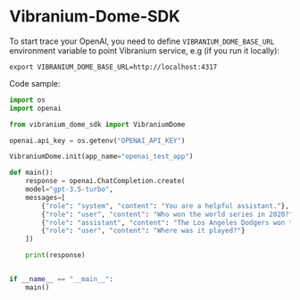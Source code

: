 # Vibranium-Dome-SDK

To start trace your OpenAI, you need to define `VIBRANIUM_DOME_BASE_URL` environment variable to point Vibranium service, e.g (if you run it locally):

```
export VIBRANIUM_DOME_BASE_URL=http://localhost:4317
```

Code sample:
```python
import os
import openai

from vibranium_dome_sdk import VibraniumDome

openai.api_key = os.getenv("OPENAI_API_KEY")

VibraniumDome.init(app_name="openai_test_app")

def main():
    response = openai.ChatCompletion.create(
    model="gpt-3.5-turbo",
    messages=[
        {"role": "system", "content": "You are a helpful assistant."},
        {"role": "user", "content": "Who won the world series in 2020?"},
        {"role": "assistant", "content": "The Los Angeles Dodgers won the World Series in 2020."},
        {"role": "user", "content": "Where was it played?"}
    ])

    print(response)


if __name__ == "__main__":
    main()
```